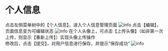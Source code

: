 # 个人信息
点击左侧菜单树中的【个人信息】，进入个人信息管理页面
![info](https://juyun-1253413501.cos.ap-beijing.myqcloud.com/opsphere/personal/%E4%B8%AA%E4%BA%BA%E4%BF%A1%E6%81%AF%E9%A1%B5.png
)
点击【编辑】，页面信息变为可编辑状态
![info](https://juyun-1253413501.cos.ap-beijing.myqcloud.com/opsphere/personal/%E4%B8%AA%E4%BA%BA%E4%BF%A1%E6%81%AF%E7%BC%96%E8%BE%91%E9%A1%B5.png
)
在个人头像上，可点击【上传头像】（如非第一次上传，则显示【重新上传】）实现头像上传操作  
修改后，点击【提交】，对用户信息进行保存，并提示“保存成功”
![info](https://juyun-1253413501.cos.ap-beijing.myqcloud.com/opsphere/personal/%E4%B8%AA%E4%BA%BA%E4%BF%A1%E6%81%AF%E4%BF%9D%E5%AD%98%E6%88%90%E5%8A%9F.png
)

